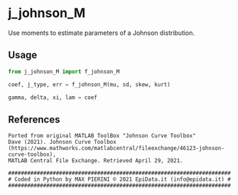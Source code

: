 # j_johnson_M
Use moments to estimate parameters of a Johnson distribution.

## Usage

```python
from j_johnson_M import f_johnson_M

coef, j_type, err = f_johnson_M(mu, sd, skew, kurt)

gamma, delta, xi, lam = coef
```

## References

    Ported from original MATLAB ToolBox "Johnson Curve Toolbox"
    Dave (2021). Johnson Curve Toolbox 
    (https://www.mathworks.com/matlabcentral/fileexchange/46123-johnson-curve-toolbox), 
    MATLAB Central File Exchange. Retrieved April 29, 2021.

    ######################################################################
    # Coded in Python by MAX PIERINI © 2021 EpiData.it (info@epidata.it) #
    ######################################################################

